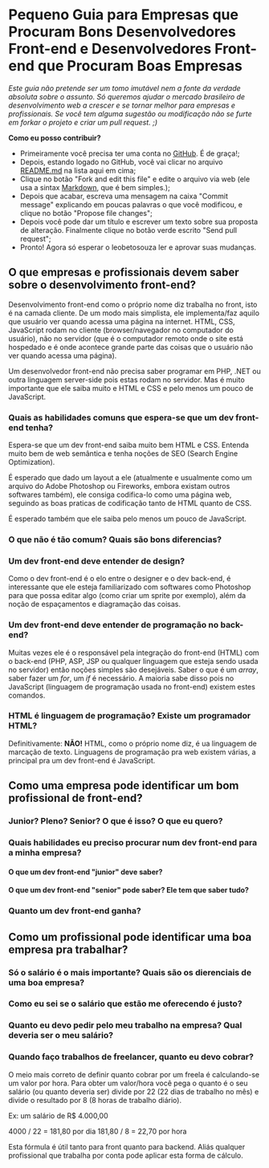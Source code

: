 # Pequeno Guia para Empresas que Procuram Bons Desenvolvedores Front-end e Desenvolvedores Front-end que Procuram Boas Empresas


*Este guia não pretende ser um tomo imutável nem a fonte da verdade absoluta sobre o assunto. Só queremos ajudar o mercado brasileiro de desenvolvimento web a crescer e se tornar melhor para empresas e profissionais. Se você tem alguma sugestão ou modificação não se furte em forkar o projeto e criar um pull request. ;)*

**Como eu posso contribuir?**

* Primeiramente você precisa ter uma conta no [GitHub](http://github.com). É de graça!;
* Depois, estando logado no GitHub, você vai clicar no arquivo [README.md](https://github.com/leobetosouza/bons-front-enders/blob/master/README.md) na lista aqui em cima;
* Clique no botão "Fork and edit this file" e edite o arquivo via web (ele usa a sintax [Markdown](http://daringfireball.net/projects/markdown/syntax), que é bem simples.);
* Depois que acabar, escreva uma mensagem na caixa "Commit message" explicando em poucas palavras o que você modificou, e clique no botão "Propose file changes";
* Depois você pode dar um título e escrever um texto sobre sua proposta de alteração. Finalmente clique no botão verde escrito "Send pull request";
* Pronto! Agora só esperar o leobetosouza ler e aprovar suas mudanças.


## O que empresas e profissionais devem saber sobre o desenvolvimento front-end?
Desenvolvimento front-end como o próprio nome diz trabalha no front, isto é na camada cliente. De um modo mais simplista, ele implementa/faz aquilo que usuário ver quando acessa uma página na internet. HTML, CSS, JavaScript rodam no cliente (browser/navegador no computador do usuário), não no servidor (que é o computador remoto onde o site está hospedado e é onde acontece grande parte das coisas que o usuário não ver quando acessa uma página).

Um desenvolvedor front-end não precisa saber programar em PHP, .NET ou outra linguagem server-side pois estas rodam no servidor. Mas é muito importante que ele saiba muito e HTML e CSS e pelo menos um pouco de JavaScript.

### Quais as habilidades comuns que espera-se que um dev front-end tenha?
Espera-se que um dev front-end saiba muito bem HTML e CSS. Entenda muito bem de web semântica e tenha noções  de SEO (Search Engine Optimization).

É esperado que dado um layout a ele (atualmente e usualmente como um arquivo do Adobe Photoshop ou Fireworks, embora existam outros softwares também), ele consiga codifica-lo como uma página web, seguindo as boas praticas de codificação tanto de HTML quanto de CSS.

É esperado também que ele saiba pelo menos um pouco de JavaScript.

### O que não é tão comum? Quais são bons diferencias?

### Um dev front-end deve entender de design?
Como o dev front-end é o elo entre o designer e o dev back-end, é interessante que ele esteja familiarizado com softwares como Photoshop para que possa editar algo (como criar um sprite por exemplo), além da noção de espaçamentos e diagramação das coisas.

### Um dev front-end deve entender de programação no back-end?
Muitas vezes ele é o responsável pela integração do front-end (HTML) com o back-end (PHP, ASP, JSP ou qualquer linguagem que esteja sendo usada no servidor) então noções simples são desejáveis. Saber o que é um *array*, saber fazer um *for*, um *if* é necessário. A maioria sabe disso pois no JavaScript (linguagem de programação usada no front-end) existem estes comandos.

### HTML é linguagem de programação? Existe um programador HTML?

Definitivamente: **NÃO!** HTML, como o próprio nome diz, é ua linguagem de marcação de texto. Linguagens de programação pra web existem várias, a principal pra um dev front-end é JavaScript.

## Como uma empresa pode identificar um bom profissional de front-end?

### Junior? Pleno? Senior? O que é isso? O que eu quero?

### Quais habilidades eu preciso procurar num dev front-end para a minha empresa?

#### O que um dev front-end "junior" deve saber?

#### O que um dev front-end "senior" pode saber? Ele tem que saber tudo?

### Quanto um dev front-end ganha?

## Como um profissional pode identificar uma boa empresa pra trabalhar?

### Só o salário é o mais importante? Quais são os dierenciais de uma boa empresa?

### Como eu sei se o salário que estão me oferecendo é justo?

### Quanto eu devo pedir pelo meu trabalho na empresa? Qual deveria ser o meu salário?


### Quando faço trabalhos de freelancer, quanto eu devo cobrar?
O meio mais correto de definir quanto cobrar por um freela é calculando-se um valor por hora.
Para obter um valor/hora você pega o quanto é o seu salário (ou quanto deveria ser) divide por 22 (22 dias de trabalho no mês) e divide o resultado por 8 (8 horas de trabalho diário).

Ex: um salário de R$ 4.000,00
    
4000 / 22 = 181,80 por dia
181,80 / 8 = 22,70 por hora

Esta fórmula é útil tanto para front quanto para backend. Aliás qualquer profissional que trabalha por conta pode aplicar esta forma de cálculo.